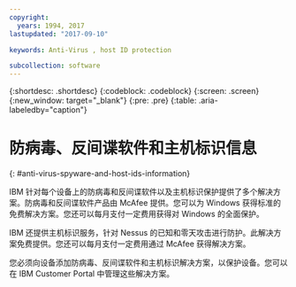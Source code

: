 ```yaml
---
copyright:
  years: 1994, 2017
lastupdated: "2017-09-10"

keywords: Anti-Virus , host ID protection

subcollection: software
---
```


{:shortdesc: .shortdesc}
{:codeblock: .codeblock}
{:screen: .screen}
{:new_window: target="_blank"}
{:pre: .pre}
{:table: .aria-labeledby="caption"}

# 防病毒、反间谍软件和主机标识信息
{: #anti-virus-spyware-and-host-ids-information}

IBM 针对每个设备上的防病毒和反间谍软件以及主机标识保护提供了多个解决方案。防病毒和反间谍软件产品由 McAfee 提供。您可以为 Windows 获得标准的免费解决方案。您还可以每月支付一定费用获得对 Windows 的全面保护。

IBM 还提供主机标识服务，针对 Nessus 的已知和零天攻击进行防护。此解决方案免费提供。您还可以每月支付一定费用通过 McAfee 获得解决方案。

您必须向设备添加防病毒、反间谍软件和主机标识解决方案，以保护设备。您可以在 IBM Customer Portal 中管理这些解决方案。
